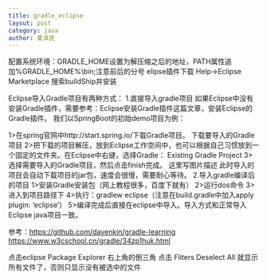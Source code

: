 ```yaml
---
title: gradle_eclipse
layout: post
category: java
author: 夏泽民
---
```

配置系统环境：GRADLE_HOME设置为解压缩之后的地址，PATH属性追加%GRADLE_HOME%\bin;注意前后的分号
elipse插件下载
Help->Eclipse Marketplace 搜索buildShip并安装 
<!-- more -->
Eclipse导入Gradle项目有两种方式： 
1.直接导入gradle项目 
如果Eclipse中没有安装Gradle插件，需要参考：Eclipse安装Gradle插件这篇文章，安装Eclipse的Gradle插件。 
我们以SpringBoot的初始demo项目为例：

1>在spring官网中http://start.spring.io/下载Gradle项目。
下载要导入的Gradle项目 
2>把下载的项目解压，放到Eclipse工作空间中，也可以根据自己习惯放到一个固定的文件夹。在Eclipse中右键，选择Gradle： 
Existing Gradle Project
3>选择需要导入的Gradle项目，然后点击finish完成。 
这里写图片描述 
此时导入的项目会自动下载项目的jar包，速度会很慢，需要耐心等待。 
2.导入gradle编译后的项目 
1>安装Gradle安装包（网上教程很多，百度下就有） 
2>运行dos命令 
3>进入到项目路径下 
4>执行：gradlew eclipse（注意在build.gradle中加入apply plugin: ‘eclipse’） 
5>编译完成后直接在eclipse中导入。导入方式和正常导入Eclipse java项目一致。 

参考：https://github.com/davenkin/gradle-learning
https://www.w3cschool.cn/gradle/34zp1huk.html


点击eclipse Package Explorer 右上角的倒三角
点击 Fliters 
Deselect All  就显示所有文件了，否则只显示没有被选中的文件